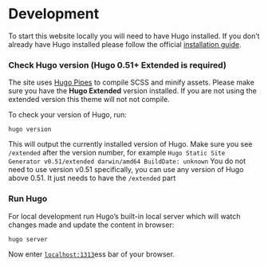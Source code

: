 # Development

To start this website locally you will need to have Hugo installed. If you don’t already have Hugo installed please follow the official [installation guide](https://gohugo.io/getting-started/installing/).

### Check Hugo version (Hugo 0.51+ Extended is required) 

The site  uses [Hugo Pipes](https://gohugo.io/hugo-pipes/) to compile SCSS and minify assets. Please make sure you have the **Hugo Extended** version installed. If you are not using the extended version this theme will not not compile.

To check your version of Hugo, run:

```
hugo version
```

This will output the currently installed version of Hugo. Make sure you see `/extended` after the version number, for example `Hugo Static Site Generator v0.51/extended darwin/amd64 BuildDate: unknown` You do not need to use version v0.51 specifically, you can use any version of Hugo above 0.51. It just needs to have the `/extended` part

### Run Hugo

For local development run Hugo’s built-in local server which will watch changes made and update the content in browser:

```
hugo server
```

Now enter [`localhost:1313`](http://localhost:1313/)ess bar of your browser.
